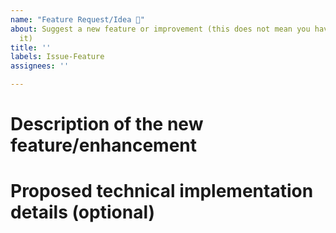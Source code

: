 ```yaml
---
name: "Feature Request/Idea 🚀"
about: Suggest a new feature or improvement (this does not mean you have to implement
  it)
title: ''
labels: Issue-Feature
assignees: ''

---
```


<!-- 
🚨🚨🚨🚨🚨🚨🚨🚨🚨🚨

I ACKNOWLEDGE THE FOLLOWING BEFORE PROCEEDING:
1. If I delete this entire template and go my own path, the core team may close my issue without further explanation or engagement.
2. If I list multiple bugs/concerns in this one issue, the core team may close my issue without further explanation or engagement.
3. If I write an issue that has many duplicates, the core team may close my issue without further explanation or engagement (and without necessarily spending time to find the exact duplicate ID number).
4. If I leave the title incomplete when filing the issue, the core team may close my issue without further explanation or engagement.
5. If I file something completely blank in the body, the core team may close my issue without further explanation or engagement.

All good? Then proceed!
-->

# Description of the new feature/enhancement

<!-- 
A clear and concise description of what the problem is that the new feature would solve.
Describe why and how a user would use this new functionality (if applicable).
-->

# Proposed technical implementation details (optional)

<!-- 
A clear and concise description of what you want to happen.
-->